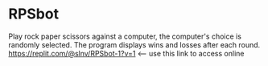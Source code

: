 # RPSbot
Play rock paper scissors against a computer, the computer's choice is randomly selected.
The program displays wins and losses after each round.
https://replit.com/@slnv/RPSbot-1?v=1 <-- use this link to access online
